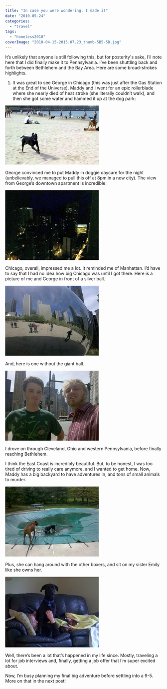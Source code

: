 ```yaml
---
title: "In case you were wondering, I made it"
date: "2010-05-24"
categories: 
  - "travel"
tags: 
  - "homeless2010"
coverImage: "2010-04-15-2015.07.23_thumb-5B5-5D.jpg"
---
```


It’s unlikely that anyone is still following this, but for posterity's sake, I’ll note here that I did finally make it to Pennsylvania. I’ve been shuttling back and forth between Bethlehem and the Bay Area. Here are some broad-strokes highlights.

1) It was great to see George in Chicago (this was just after the Gas Station at the End of the Universe). Maddy and I went for an epic rollerblade where she nearly died of heat stroke (she literally couldn’t walk), and then she got some water and hammed it up at the dog park:

[![2010-04-15 15.07.23](images/2010-04-15-2015.07.23_thumb-5B5-5D-300x189.jpg "2010-04-15 15.07.23")](http://www.rdchambers.net/wp-content/uploads/2010/05/2010-04-15-2015.07.23_thumb-5B5-5D.jpg)

George convinced me to put Maddy in doggie daycare for the night (unbelievably, we managed to pull this off at 8pm in a new city). The view from George’s downtown apartment is incredible:

[![2010-04-15 21.46.53](images/2010-04-15-2021.46.53_thumb-5B5-5D-300x224.jpg "2010-04-15 21.46.53")](http://www.rdchambers.net/wp-content/uploads/2010/05/2010-04-15-2021.46.53_thumb-5B5-5D.jpg)

Chicago, overall, impressed me a lot. It reminded me of Manhattan. I’d have to say that I had no idea how big Chicago was until I got there. Here is a picture of me and George in front of a silver ball.

[![2010-04-16 12.46.10](images/2010-04-16-2012.46.10_thumb-5B3-5D-300x224.jpg "2010-04-16 12.46.10")](http://www.rdchambers.net/wp-content/uploads/2010/05/2010-04-16-2012.46.10_thumb-5B3-5D.jpg)

And, here is one without the giant ball.

[![2010-04-16 12.33.33](images/2010-04-16-2012.33.33_thumb-5B3-5D-300x224.jpg "2010-04-16 12.33.33")](http://www.rdchambers.net/wp-content/uploads/2010/05/2010-04-16-2012.33.33_thumb-5B3-5D.jpg)

I drove on through Cleveland, Ohio and western Pennsylvania, before finally reaching Bethlehem.

I think the East Coast is incredibly beautiful. But, to be honest, I was too tired of driving to really care anymore, and I wanted to get home. Now, Maddy has a big backyard to have adventures in, and tons of small animals to murder.

[![2010-04-18 15.22.22](images/2010-04-18-2015.22.22_thumb-5B3-5D-300x224.jpg "2010-04-18 15.22.22")](http://www.rdchambers.net/wp-content/uploads/2010/05/2010-04-18-2015.22.22_thumb-5B3-5D.jpg)

Plus, she can hang around with the other boxers, and sit on my sister Emily like she owns her.

[![2010-04-21 15.57.12](images/2010-04-21-2015.57.12_thumb-5B3-5D-300x226.jpg "2010-04-21 15.57.12")](http://www.rdchambers.net/wp-content/uploads/2010/05/2010-04-21-2015.57.12_thumb-5B3-5D.jpg)

Well, there’s been a lot that’s happened in my life since. Mostly, traveling a lot for job interviews and, finally, getting a job offer that I’m super excited about.

Now, I’m busy planning my final big adventure before settling into a 9-5. More on that in the next post!
